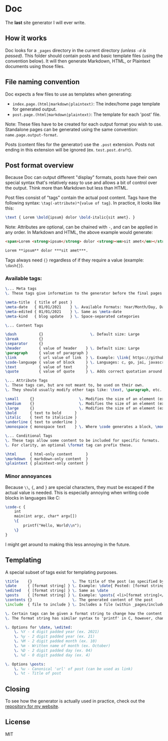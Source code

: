 # Doc

The **last** site generator I will ever write.

## How it works

Doc looks for a `_pages` directory in the current directory *(unless `-d` is passed)*. This folder should contain posts and basic template files (using the convention below). It will then generate Markdown, HTML, or Plaintext documents using those files.

## File naming convention

Doc expects a few files to use as templates when generating:

- `index.page.(html|markdown|plaintext)`: The index/home page template for generated output.
- `post.page.(html|markdown|plaintext)`: The template for each 'post' file.

Note: These files have to be created for each output format you wish to use. Standalone pages can be generated using the same convention: `name.page.output-format`.

Posts (content files for the generator) use the `.post` extension. Posts not ending in this extension will be ignored (ex. `test.post.draft`).

## Post format overview

Because Doc can output different "display" formats, posts have their own special syntax that's relatively easy to use and allows a bit of control over the output. Think more than Markdown but less than HTML.

Post files consist of "tags" contain the actual post content. Tags have the following syntax: `\tag(-attribute)*{value of tag}`. In practice, it looks like this:

```tex
\text { Lorem \bold{ipsum} dolor \bold-italic{sit amet}. }
```

Note: Attributes are optional, can be chained with `-`, and can be applied in any order. In Markdown and HTML, the above example would generate:

```html
<span>Lorem <strong>ipsum</strong> dolor <strong><em>sit amet</em></strong>.</span>
```

```markdown
Lorem **ipsum** dolor ***sit amet***.
```

Tags always need `{}` regardless of if they require a value (example: `\dash{}`).

### Available tags:

```tex
\... Meta tags
\. These tags give information to the generator before the final pages are created.

\meta-title  { title of post }
\meta-date   { 01/01/2021    } \. Available Formats: Year/Month/Day, Day/Month/Year, Month/Day/Year
\meta-edited { 01/01/2021    } \. Same as \meta-date
\meta-kind   { blog update   } \. Space-separated categories

\... Content Tags

\dash          {}                     \. Default size: Large
\break         {}
\separator     {}
\header        { value of header    } \. Default size: Large
\paragraph     { value of paragraph }
\link          { url value of link  } \. Example: \link{ https://github.com GitHub Homepage }
\code-language { value of block     } \. Languages: c, go, jai, javascript, lua, python
\text          { value of text      }
\quote         { value of quote     } \. Adds correct quotation around its value

\... Attribute Tags
\. These tags can, but are not meant to, be used on their own.
\. They should usually modify other tags like: \text, \paragraph, etc.

\small     {}                    \. Modifies the size of an element (ex. an <h3>) 
\medium    {}                    \. Modifies the size of an element (ex. an <h2>)
\large     {}                    \. Modifies the size of an element (ex. an <h1>)
\bold      { text to bold      }
\italic    { text to italicize }
\underline { text to underline }
\monospace { monospace text    } \. Where \code generates a block, \monospace is inline

\... Conditional Tags
\. These tags allow some content to be included for specific formats.
\. For clarity, an optional \format tag can prefix these.

\html      { html-only content      }
\markdown  { markdown-only content  }
\plaintext { plaintext-only content }
```

### Minor annoyances

Because `\\`, `{`, and `}` are special characters, they must be escaped if the actual value is needed. This is especially annoying when writing code blocks in languages like C:

```tex
\code-c {
    int
    main(int argc, char* argv[])
    \{
        printf("Hello, World\\n");
    \}
}
```

I might get around to making this less annoying in the future.

## Templating

A special subset of tags exist for templating purposes.

```tex
\title    {}                  \. The title of the post (as specified by \meta-title)
\date     { [format string] } \. Example: \date{ Posted: [format string] }
\edited   { [format string] } \. Same as \date
\posts    { [format string] } \. Example: \posts{ <li>[format string]</li> }
\contents {}                  \. The generated content of the post
\include  { file to include } \. Includes a file (within _pages/include) directly. Note: the file will not processed

\. Certain tags can be given a format string to change how the content is generated.
\. The format string has similar syntax to 'printf' in C, however, changes depending on what tag it's affecting.

\. Options for \date, \edited:
    \. %Y - 4 digit padded year (ex. 2021)
    \. %y - 2 digit padded year (ex. 21)
    \. %M - 2 digit padded month (ex. 10)
    \. %m - Written name of month (ex. October)
    \. %D - 2 digit padded day (ex. 04)
    \. %d - 0 digit padded day (ex. 4)

\. Options \posts:
    \. %u - Canonical 'url' of post (can be used as link)
    \. %t - Title of post
```

## Closing

To see how the generator is actually used in practice, check out the [repository for my website](https://github.com/judah-caruso/judah-caruso.github.io).

## License

MIT